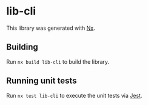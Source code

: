 # lib-cli

This library was generated with [Nx](https://nx.dev).

## Building

Run `nx build lib-cli` to build the library.

## Running unit tests

Run `nx test lib-cli` to execute the unit tests via [Jest](https://jestjs.io).
